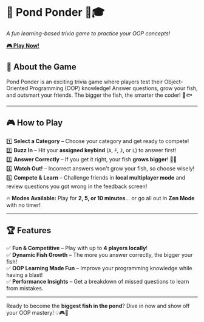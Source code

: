 # 🌊 **Pond Ponder** 🐠🎓  
*A fun learning-based trivia game to practice your OOP concepts!*  

[**🎮 Play Now!**](https://pond-ponder.vercel.app/)  

## 📌 About the Game  
Pond Ponder is an exciting trivia game where players test their Object-Oriented Programming (OOP) knowledge! Answer questions, grow your fish, and outsmart your friends. The bigger the fish, the smarter the coder! 🧠🐟  

---

## 🎮 How to Play  
1️⃣ **Select a Category** – Choose your category and get ready to compete!  
2️⃣ **Buzz In** – Hit your **assigned keybind** (`A`, `F`, `J`, or `L`) to answer first!  
3️⃣ **Answer Correctly** – If you get it right, your fish **grows bigger**! 🐡✨  
4️⃣ **Watch Out!** – Incorrect answers won't grow your fish, so choose wisely!  
5️⃣ **Compete & Learn** – Challenge friends in **local multiplayer mode** and review questions you got wrong in the feedback screen!  

🔥 **Modes Available:** Play for **2, 5, or 10 minutes**... or go all out in **Zen Mode** with no timer!  

---

## 🏆 Features  
✅ **Fun & Competitive** – Play with up to **4 players locally**!  
✅ **Dynamic Fish Growth** – The more you answer correctly, the bigger your fish!  
✅ **OOP Learning Made Fun** – Improve your programming knowledge while having a blast!  
✅ **Performance Insights** – Get a breakdown of missed questions to learn from mistakes.  

---

Ready to become the **biggest fish in the pond**? Dive in now and show off your OOP mastery! 💡🎮🐠  
